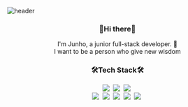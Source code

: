 ![header](https://capsule-render.vercel.app/api?type=slice&color=auto&height=300&section=header&text=zzun_ho9&fontSize=90)

<h3 align=center>👋Hi there👋</h3>
<p align=center>I'm Junho, a junior full-stack developer. 🌱<br/>
I want to be a person who give new wisdom</p>

<h3 align=center>🛠Tech Stack🛠</h3>

<p align=center>
<img src="https://img.shields.io/badge/Java-007396?style=square&logo=Java&logoColor=white"/>&nbsp
<img src="https://img.shields.io/badge/JavaScript-F7DF1E?style=quare&logo=JavaScript&logoColor=white"/>&nbsp
<img src="https://img.shields.io/badge/Spring-6DB33F?style=square&logo=Spring&logoColor=white"/>&nbsp<br/>
<img src="https://img.shields.io/badge/Python-3766AB?style=square&logo=Python&logoColor=white"/>&nbsp
<img src="https://img.shields.io/badge/C++-00599C?style=square&logo=C++&logoColor=white"/>&nbsp
<img src="https://img.shields.io/badge/Oracle-F80000?style=square&logo=Oracle&logoColor=white"/>&nbsp
<img src="https://img.shields.io/badge/Oracle-F80000?style=square&logo=Oracle&logoColor=white"/>&nbsp
<img src="https://img.shields.io/badge/MySQL-4479A1?style=square&logo=MySQL&logoColor=white"/>&nbsp

</p>
